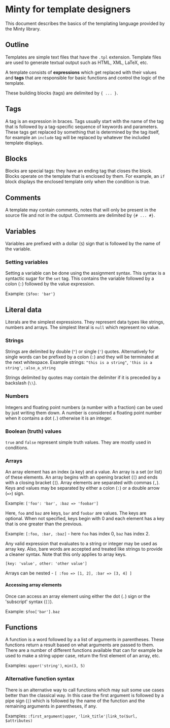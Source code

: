 Minty for template designers
========
This document describes the basics of the templating language provided by the Minty library.

Outline
--------
Templates are simple text files that have the `.tpl` extension. Template files are used to generate textual output
such as HTML, XML, LaTeX, etc.

A template consists of **expressions** which get replaced with their values and **tags** that are responsible for
 basic functions and control the logic of the template.

These building blocks (tags) are delimited by `{ ... }`.

Tags
--------
A tag is an expression in braces. Tags usually start with the name of the tag that is followed by a
tag-specific sequence of keywords and parameters. These tags get replaced by something that is determined by
the tag itself, for example an `include` tag will be replaced by whatever
the included template displays.

Blocks
--------
Blocks are special tags: they have an ending tag that closes the block. Blocks operate on the template that is
enclosed by them. For example, an `if` block displays the enclosed template only when the condition is true.

Comments
--------
A template may contain comments, notes that will only be present in the source file and not in the output.
Comments are delimited by `{# ... #}`.

Variables
--------
Variables are prefixed with a dollar (`$`) sign that is followed by the name of the variable.

### Setting variables ###

Setting a variable can be done using the assignment syntax. This syntax is a syntactic sugar for the `set` tag.
This contains the variable followed by a colon (`:`) followed by the value expression.

Example: `{$foo: 'bar'}`

Literal data
--------
Literals are the simplest expressions. They represent data types like strings, numbers and arrays.
The simplest literal is `null` which represent no value.

### Strings ###

Strings are delimited by double (`"`) or single (`'`) quotes.
Alternatively for single words can be prefixed by a colon (`:`) and they will be terminated at the next whitespace.
Example strings: `"this is a string"`, `'this is a string'`, `:also_a_string`

Strings delimited by quotes may contain the delimiter if it is preceded by a backslash (`\\`).

### Numbers ###

Integers and floating point numbers (a number with a fraction) can be used by just writing them down.
A number is considered a floating point number when it contains a dot (`.`) otherwise it is an integer.

### Boolean (truth) values ###

`true` and `false` represent simple truth values. They are mostly used in conditions.

### Arrays ###

An array element has an index (a key) and a value. An array is a set (or list) of these elements. An array begins with
an opening bracket (`[`) and ends with a closing bracket (`]`). Array elements are separated with commas (`,`).
Keys and values may be separated by either a colon (`:`) or a double arrow (`=>`) sign.

Example: `['foo': 'bar', :baz => 'foobar']`

Here, `foo` and `baz` are keys, `bar` and `foobar` are values.
The keys are optional. When not specified, keys begin with 0 and each element has a key that is one
greater than the previous.

Example: `[:foo, :bar, :baz]` - here `foo` has index 0, `baz` has index 2.

Any valid expression that evaluates to a string or integer may be used as array key. Also, bare words
are accepted and treated like strings to provide a cleaner syntax. Note that this only applies to array keys.

    [key: 'value', other: 'other value']

Arrays can be nested - `[ :foo => [1, 2], :bar => [3, 4] ]`

#### Accessing array elements ####

Once can access an array element using either the dot (`.`) sign or the 'subscript' syntax (`[]`).

Example: `$foo['bar'].baz`

Functions
--------
A function is a word followed by a a list of arguments in parentheses. These functions return a result
based on what arguments are passed to them. There are a number of different functions available that
can for example be used to make a string upper case, return the first element of an array, etc.

Examples: `upper('string')`, `min(3, 5)`

### Alternative function syntax ###
There is an alternative way to call functions which may suit some use cases better than the classical way.
In this case the first argument is followed by a pipe sign (`|`) which is followed by the name of the function
and the remaining arguments in parentheses, if any.

Examples: `:first_argument|upper`, `'link_title'|link_to($url, $attributes)`
